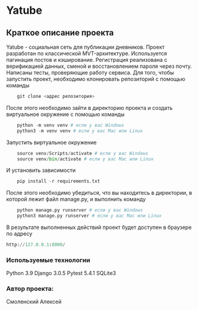 # Yatube

## Краткое описание проекта
Yatube - социальная сеть для публикации дневников. Проект разработан по
классической MVT-архитектуре. Используется пагинация постов и кэширование.
Регистрация реализована с верификацией данных, сменой и восстановлением пароля
через почту. Написаны тесты, проверяющие работу сервиса. Для того, чтобы
запустить проект, необходимо клонировать репозиторий с помощью команды 
```python
    git clone <адрес репозитория>
```
После этого необходимо зайти в директорию проекта и создать виртуальное
окружение с помощью команды
```python
    python -m venv venv # если у вас Windows
    python3 -m venv venv # если у вас Mac или Linux
```
Запустить виртуальное окружение
```python
    source venv/Scripts/activate # если у вас Windows
    source venv/bin/activate # если у вас Mac или Linux
```
И установить зависимости
```python
    pip install -r requirements.txt
```
После этого необходимо убедиться, что вы находитесь в директории, в которой
лежит файл manage.py, и выполнить команду
```python
    python manage.py runserver # если у вас Windows
    python3 manage.py runserver # если у вас Mac или Linux
```
В результате выполненных действий проект будет доступен в браузере по адресу
```python
http://127.0.0.1:8000/
```

### Используемые технологии
Python 3.9
Django 3.0.5
Pytest 5.4.1
SQLite3

### Автор проекта:
Смоленский Алексей
